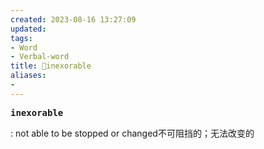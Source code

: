 ```yaml
---
created: 2023-08-16 13:27:09
updated: 
tags: 
- Word
- Verbal-word
title: 🚩inexorable
aliases:
- 
---
```


<pre><strong>inexorable</strong></pre>
: not able to be stopped or changed不可阻挡的；无法改变的
